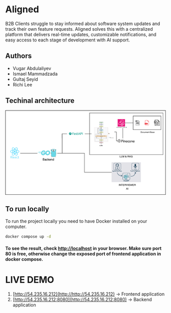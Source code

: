 # Aligned
B2B Clients struggle to stay informed about software system updates and track their own feature requests. Aligned solves this with a centralized platform that delivers real-time updates, customizable notifications, and easy access to each stage of development with AI support.

## Authors

- Vugar Abdulaliyev
- Ismael Mammadzada
- Gultaj Seyid
- Richi Lee

## Techinal architecture
![architecture](<assets/Screenshot 2024-11-10 at 09.28.25.png>)

## To run locally
To run the project locally you need to have Docker installed on your computer.
```bash
docker compose up -d
```

#### To see the result, check [http://localhost](http://localhost) in your browser. Make sure port 80 is free, otherwise change the exposed port of frontend application in docker compose.

# LIVE DEMO
1. [http://54.235.16.212](http://http://54.235.16.212) -> Frontend application
2. [http://54.235.16.212:8080](http://54.235.16.212:8080) -> Backend application